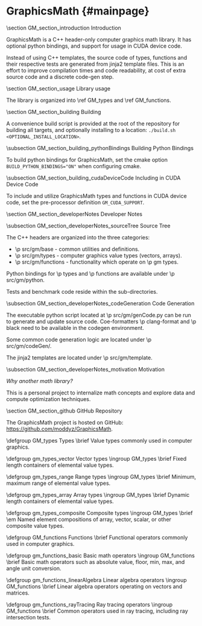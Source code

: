 # GraphicsMath {#mainpage}

\section GM_section_introduction Introduction

GraphicsMath is a C++ header-only computer graphics math library.  It has optional python bindings, and support for usage in CUDA device code.

Instead of using C++ templates, the source code of types, functions and their respective tests 
are generated from jinja2 template files.  This is an effort to improve compilation times and code readability, 
at cost of extra source code and a discrete code-gen step.

\section GM_section_usage Library usage

The library is organized into \ref GM_types and \ref GM_functions.

\section GM_section_building Building

A convenience build script is provided at the root of the repository for building all targets, and optionally installing to a location: `./build.sh <OPTIONAL_INSTALL_LOCATION>`.

\subsection GM_section_building_pythonBindings Building Python Bindings

To build python bindings for GraphicsMath, set the cmake option `BUILD_PYTHON_BINDINGS="ON"` when configuring cmake.

\subsection GM_section_building_cudaDeviceCode Including in CUDA Device Code

To include and utilize GraphicsMath types and functions in CUDA device code, set the pre-processor definition `GM_CUDA_SUPPORT`.

\section GM_section_developerNotes Developer Notes

\subsection GM_section_developerNotes_sourceTree Source Tree

The C++ headers are organized into the three categories:
- \p src/gm/base - common utilities and definitions.
- \p src/gm/types - computer graphics value types (vectors, arrays).
- \p src/gm/functions - functionality which operate on \p gm types.

Python bindings for \p types and \p functions are available under \p src/gm/python.

Tests and benchmark code reside within the sub-directories.

\subsection GM_section_developerNotes_codeGeneration Code Generation

The executable python script located at \p src/gm/genCode.py can be run to generate and update source code.  Coe-formatters \p clang-format and \p black need to be available in the codegen environment.

Some common code generation logic are located under \p src/gm/codeGen/.

The jinja2 templates are located under \p src/gm/template.

\subsection GM_section_developerNotes_motivation Motivation

<em>Why another math library?</em>  

This is a personal project to internalize math concepts and explore data and compute optimization techniques.

\section GM_section_github GitHub Repository

The GraphicsMath project is hosted on GitHub: https://github.com/moddyz/GraphicsMath.

\defgroup GM_types Types
\brief Value types commonly used in computer graphics.

\defgroup gm_types_vector Vector types
\ingroup GM_types
\brief Fixed length containers of elemental value types.

\defgroup gm_types_range Range types
\ingroup GM_types
\brief Minimum, maximum range of elemental value types.

\defgroup gm_types_array Array types
\ingroup GM_types
\brief Dynamic length containers of elemental value types.

\defgroup gm_types_composite Composite types
\ingroup GM_types
\brief \em Named element compositions of array, vector, scalar, or other composite value types.

\defgroup GM_functions Functions
\brief Functional operators commonly used in computer graphics.

\defgroup gm_functions_basic Basic math operators
\ingroup GM_functions
\brief Basic math operators such as absolute value, floor, min, max, and angle unit conversion.

\defgroup gm_functions_linearAlgebra Linear algebra operators
\ingroup GM_functions
\brief Linear algebra operators operating on vectors and matrices.

\defgroup gm_functions_rayTracing Ray tracing operators
\ingroup GM_functions
\brief Common operators used in ray tracing, including ray intersection tests.
